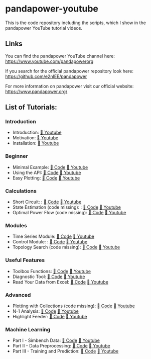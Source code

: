 # pandapower-youtube
This is the code repository including the scripts, which I show in the pandapower YouTube tutorial videos.

## Links
You can find the pandapower YouTube channel here: https://www.youtube.com/pandapowerorg

If you search for the official pandapower repository look here:
https://github.com/e2nIEE/pandapower

For more information on pandapower visit our official website: https://www.pandapower.org/

## List of Tutorials:

### Introduction
* Introduction: [:movie_camera: Youtube](https://www.youtube.com/watch?v=Ug7QWlRSrlA)
* Motivation: [:movie_camera: Youtube](https://www.youtube.com/watch?v=M6jukZyXp7U)
* Installation: [:movie_camera: Youtube](https://www.youtube.com/watch?v=Y6YXD9bEzRc)

 
### Beginner
* Minimal Example: [:page_facing_up: Code](scripts/simple_minmal_example.py) [:movie_camera: Youtube](https://www.youtube.com/watch?v=9qbrt_uPkJw)
* Using the API: [:page_facing_up: Code](scripts/simple_api.py) [:movie_camera: Youtube](https://www.youtube.com/watch?v=HBOppPlgp3Y)
* Easy Plotting: [:page_facing_up: Code](scripts/simple_plotting.py) [:movie_camera: Youtube](https://www.youtube.com/watch?v=O99JNoUytAc)

### Calculations
* Short Circuit: : [:page_facing_up: Code](scripts/short_circuit.py) [:movie_camera: Youtube](https://www.youtube.com/watch?v=66SSDhSNV7k)
* State Estimation (code missing): : [:page_facing_up: Code](scripts/state_estimation.py) [:movie_camera: Youtube](https://www.youtube.com/watch?v=p8re_RzmlbU)
* Optimal Power Flow (code missing): [:page_facing_up: Code](scripts/simple_opf.py) [:movie_camera: Youtube](https://www.youtube.com/watch?v=-NZHOlRYuzM)

### Modules
* Time Series Module: [:page_facing_up: Code](scripts/simple_time_series.py) [:movie_camera: Youtube](https://www.youtube.com/watch?v=sAHoJbfLhas)
* Control Module: : [:page_facing_up: Code](scripts/control_module.py) [:movie_camera: Youtube](https://www.youtube.com/watch?v=yEIsUHyTY04)
* Topology Search (code missing): [:page_facing_up: Code](scripts/topology_search.py) [:movie_camera: Youtube](https://www.youtube.com/watch?v=ubpHrrMA63A)

### Useful Features
* Toolbox Functions: [:page_facing_up: Code](scripts/toolbox.py) [:movie_camera: Youtube](https://www.youtube.com/watch?v=O74yw1FmmsM)
* Diagnostic Tool: [:page_facing_up: Code](scripts/pp_diagnostic.py) [:movie_camera: Youtube](https://www.youtube.com/watch?v=EA2pytl3MKg)
* Read Your Data from Excel: [:page_facing_up: Code](scripts/read_data_excel.py) [:movie_camera: Youtube](https://www.youtube.com/watch?v=QeOrLzb9T8o)

### Advanced
* Plotting with Collections (code missing): [:page_facing_up: Code](scripts/advanced_plotting.py) [:movie_camera: Youtube](https://www.youtube.com/watch?v=4LQLZQWPaPM)
* N-1 Analysis: [:page_facing_up: Code](scripts/n_1_analysis.py) [:movie_camera: Youtube](https://www.youtube.com/watch?v=mjlSx-MYmY4)
* Highlight Feeder: [:page_facing_up: Code](scripts/feeder_buses.py) [:movie_camera: Youtube](https://www.youtube.com/watch?v=QYDp_-TX7C4)

### Machine Learning
* Part I - Simbench Data: [:page_facing_up: Code](scripts/machine_learning_tutorial/0_simbench_ts.py) [:movie_camera: Youtube](https://www.youtube.com/watch?v=kHbAMoCv-d4)
* Part II - Data Preprocessing: [:page_facing_up: Code](scripts/machine_learning_tutorial/1_ann_data.py) [:movie_camera: Youtube](https://www.youtube.com/watch?v=RBY03lV_gE4)
* Part III - Training and Prediction: [:page_facing_up: Code](scripts/machine_learning_tutorial/2_ann_prediction.py) [:movie_camera: Youtube](https://www.youtube.com/watch?v=OSnW_AE1nFY)




 
